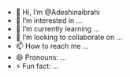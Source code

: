 - 👋 Hi, I’m @Adeshinaibrahi
- 👀 I’m interested in ...
- 🌱 I’m currently learning ...
- 💞️ I’m looking to collaborate on ...
- 📫 How to reach me ...
- 😄 Pronouns: ...
- ⚡ Fun fact: ...

<!---
Adeshinaibrahi/Adeshinaibrahimadeleke is a ✨ special ✨ repository because its `README.md` (this file) appears on your GitHub profile.
You can click the Preview link to take a look at your changes.
--->
